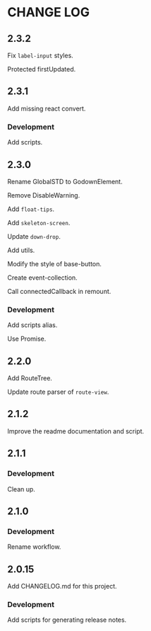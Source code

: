 # CHANGE LOG

## 2.3.2

Fix `label-input` styles.

Protected firstUpdated.

## 2.3.1

Add missing react convert.

### Development

Add scripts.

## 2.3.0

Rename GlobalSTD to GodownElement.

Remove DisableWarning.

Add `float-tips`.

Add `skeleton-screen`.

Update `down-drop`.

Add utils.

Modify the style of base-button.

Create event-collection.

Call connectedCallback in remount.

### Development

Add scripts alias.

Use Promise.

## 2.2.0

Add RouteTree.

Update route parser of `route-view`.

## 2.1.2

Improve the readme documentation and script.

## 2.1.1

### Development

Clean up.

## 2.1.0

### Development

Rename workflow.

## 2.0.15

Add CHANGELOG.md for this project.

### Development

Add scripts for generating release notes.
